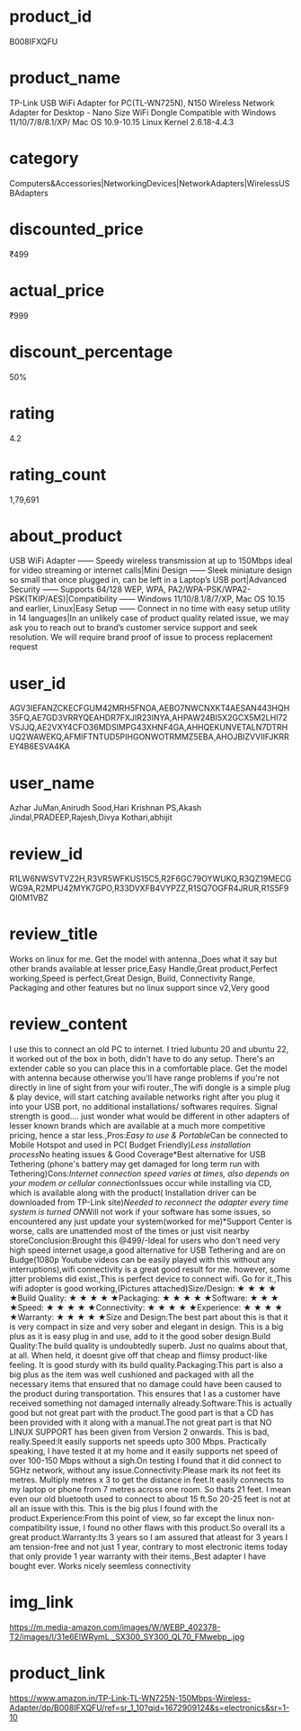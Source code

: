 # product_id
B008IFXQFU

# product_name
TP-Link USB WiFi Adapter for PC(TL-WN725N), N150 Wireless Network Adapter for Desktop - Nano Size WiFi Dongle Compatible with Windows 11/10/7/8/8.1/XP/ Mac OS 10.9-10.15 Linux Kernel 2.6.18-4.4.3

# category
Computers&Accessories|NetworkingDevices|NetworkAdapters|WirelessUSBAdapters

# discounted_price
₹499

# actual_price
₹999

# discount_percentage
50%

# rating
4.2

# rating_count
1,79,691

# about_product
USB WiFi Adapter —— Speedy wireless transmission at up to 150Mbps ideal for video streaming or internet calls|Mini Design —— Sleek miniature design so small that once plugged in, can be left in a Laptop’s USB port|Advanced Security —— Supports 64/128 WEP, WPA, PA2/WPA-PSK/WPA2-PSK(TKIP/AES)|Compatibility —— Windows 11/10/8.1/8/7/XP, Mac OS 10.15 and earlier, Linux|Easy Setup —— Connect in no time with easy setup utility in 14 languages|In an unlikely case of product quality related issue, we may ask you to reach out to brand’s customer service support and seek resolution. We will require brand proof of issue to process replacement request

# user_id
AGV3IEFANZCKECFGUM42MRH5FNOA,AEBO7NWCNXKT4AESAN443HQH35FQ,AE7GD3VRRYQEAHDR7FXJIR23INYA,AHPAW24BI5X2GCX5M2LHI72VSJJQ,AE2VXY4CFO36MDSIMPG43XHNF4GA,AHHQEKUNVETALN7DTRHUQ2WAWEKQ,AFMIFTNTUD5PIHGONWOTRMMZ5EBA,AHOJBIZVVIIFJKRREY4B6ESVA4KA

# user_name
Azhar JuMan,Anirudh Sood,Hari Krishnan PS,Akash Jindal,PRADEEP,Rajesh,Divya Kothari,abhijit

# review_id
R1LW6NWSVTVZ2H,R3VR5WFKUS15C5,R2F6GC79OYWUKQ,R3QZ19MECGWG9A,R2MPU42MYK7GPO,R33DVXFB4VYPZZ,R1SQ7OGFR4JRUR,R1S5F9QI0M1VBZ

# review_title
Works on linux for me. Get the model with antenna.,Does what it say but other brands available at lesser price,Easy Handle,Great product,Perfect working,Speed is perfect,Great Design, Build, Connectivity Range, Packaging and other features but no linux support since v2,Very good

# review_content
I use this to connect an old PC to internet. I tried lubuntu 20 and ubuntu 22, it worked out of the box in both, didn't have to do any setup. There's an extender cable so you can place this in a comfortable place. Get the model with antenna because otherwise you'll have range problems if you're not directly in line of sight from your wifi router.,The wifi dongle is a simple plug & play device, will start catching available networks right after you plug it into your USB port, no additional installations/ softwares requires. Signal strength is good.... just wonder what would be different in other adapters of lesser known brands which are available at a much more competitive pricing, hence a star less.,Pros:*Easy to use & Portable*Can be connected to Mobile Hotspot and used in PC( Budget Friendly)*Less installation process*No heating issues & Good Coverage*Best alternative for USB Tethering (phone's battery may get damaged for long term run with Tethering)Cons:*Internet connection speed varies at times, also depends on your modem or cellular connection*Issues occur while installing via CD, which is available along with the product( Installation driver can be downloaded from TP-Link site)*Needed to reconnect the adapter every time system is turned ON*Will not work if your software has some issues, so encountered any just update your system(worked for me)*Support Center is worse, calls are unattended most of the times or just visit nearby storeConclusion:Brought this @499/-Ideal for users who don't need very high speed internet usage,a good alternative for USB Tethering and are on Budge(1080p Youtube videos can be easily played with this without any interruptions),wifi connectivity is a great good result for me. however, some jitter problems did exist.,This is perfect device to connect wifi. Go for it.,This wifi adopter is good working,(Pictures attached)Size/Design:  ★ ★ ★ ★ ★Build Quality: ★ ★ ★ ★ ★Packaging:  ★ ★ ★ ★ ★Software:  ★ ★ ★ ★Speed:  ★ ★ ★ ★ ★Connectivity:  ★ ★ ★ ★ ★Experience:  ★ ★ ★ ★ ★Warranty:  ★ ★ ★ ★ ★Size and Design:The best part about this is that it is very compact in size and very sober and elegant in design. This is a big plus as it is easy plug in and use, add to it the good sober design.Build Quality:The build quality is undoubtedly superb. Just no qualms about that, at all. When held, it doesnt give off that cheap and flimsy product-like feeling. It is good sturdy with its build quality.Packaging:This part is also a big plus as the item was well cushioned and packaged with all the necessary items that ensured that no damage could have been caused to the product during transportation. This ensures that I as a customer have received something not damaged internally already.Software:This is actually good but not great part with the product.The good part is that a CD has been provided with it along with a manual.The not great part is that NO LINUX SUPPORT has been given from Version 2 onwards. This is bad, really.Speed:It easily supports net speeds upto 300 Mbps. Practically speaking, I have tested it at my home and it easily supports net speed of over 100-150 Mbps without a sigh.On testing I found that it did connect to 5GHz network, without any issue.Connectivity:Please mark its not feet its metres. Multiply metres x 3 to get the distance in feet.It easily connects to my laptop or phone from 7 metres across one room. So thats 21 feet. I mean even our old bluetooth used to connect to about 15 ft.So 20-25 feet is not at all an issue with this. This is the big plus I found with the product.Experience:From this point of view, so far except the linux non-compatibility issue, I found no other flaws with this product.So overall its a great product.Warranty:Its 3 years so I am assured that atleast for 3 years I am tension-free and not just 1 year, contrary to most electronic items today that only provide 1 year warranty with their items.,Best adapter I have bought ever. Works nicely seemless connectivity

# img_link
https://m.media-amazon.com/images/W/WEBP_402378-T2/images/I/31e6ElWRymL._SX300_SY300_QL70_FMwebp_.jpg

# product_link
https://www.amazon.in/TP-Link-TL-WN725N-150Mbps-Wireless-Adapter/dp/B008IFXQFU/ref=sr_1_10?qid=1672909124&s=electronics&sr=1-10
